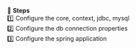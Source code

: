 :beginner: **Steps**  
:one: Configure the core, context, jdbc, mysql  
:two: Configure the db connection properties  
:three: Configure the spring application  
  
